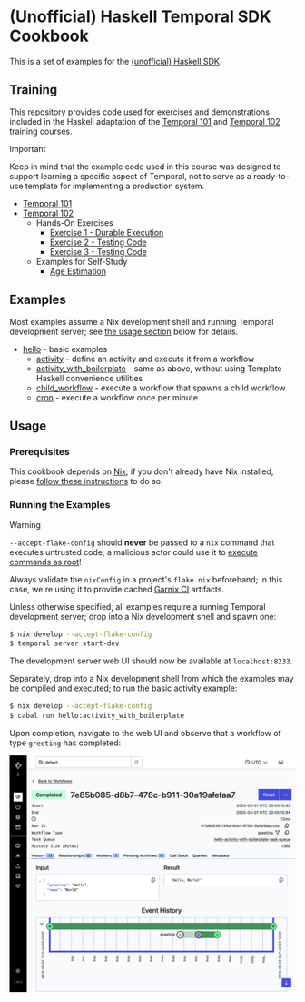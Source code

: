 # (Unofficial) Haskell Temporal SDK Cookbook

This is a set of examples for the [(unofficial) Haskell SDK](https://github.com/MercuryTechnologies/hs-temporal-sdk/).

## Training

This repository provides code used for exercises and demonstrations included in
the Haskell adaptation of the [Temporal 101] and [Temporal 102] training courses.

> [!IMPORTANT]
> Keep in mind that the example code used in this course was designed to
> support learning a specific aspect of Temporal, not to serve as a
> ready-to-use template for implementing a production system.

[Temporal 101]: https://learn.temporal.io/courses/temporal_101/
[Temporal 102]: https://learn.temporal.io/courses/temporal_102/

- [Temporal 101](./temporal101/README.md)
- [Temporal 102](./temporal102/README.md)
  - Hands-On Exercises
    - [Exercise 1 - Durable Execution](./temporal102/ex1/README.md)
    - [Exercise 2 - Testing Code](./temporal102/ex2/README.md)
    - [Exercise 3 - Testing Code](./temporal102/ex3/README.md)
  - Examples for Self-Study
    - [Age Estimation](./temporal102/samples/age-estimation/README.md)

## Examples

Most examples assume a Nix development shell and running Temporal development
server; see [the usage section](#usage) below for details.

- [hello](./hello) - basic examples
  - [activity](./hello/Activity.hs) - define an activity and execute it from a workflow
  - [activity_with_boilerplate](./hello/ActivityWithBoilerplate.hs) - same as above, without using Template Haskell convenience utilities
  - [child_workflow](./hello/ChildWorkflow.hs) - execute a workflow that spawns a child workflow
  - [cron](./hello/Cron.hs) - execute a workflow once per minute

## Usage

### Prerequisites

This cookbook depends on [Nix]; if you don't already have Nix installed, please
[follow these instructions](https://lix.systems/install/#on-any-other-linuxmacos-system)
to do so.

[Nix]: https://www.lix.systems

### Running the Examples

> [!WARNING]
> `--accept-flake-config` should **never** be passed to a `nix` command that
> executes untrusted code; a malicious actor could use it to
> [execute commands as root](https://github.com/NixOS/nix/issues/9649)!
>
> Always validate the `nixConfig` in a project's `flake.nix` beforehand; in
> this case, we're using it to provide cached [Garnix CI](https://garnix.io/)
> artifacts.

Unless otherwise specified, all examples require a running Temporal development
server; drop into a Nix development shell and spawn one:

```bash
$ nix develop --accept-flake-config
$ temporal server start-dev
```

The development server web UI should now be available at `localhost:8233`.

Separately, drop into a Nix development shell from which the examples may be
compiled and executed; to run the basic activity example:

```bash
$ nix develop --accept-flake-config
$ cabal run hello:activity_with_boilerplate
```

Upon completion, navigate to the web UI and observe that a workflow of type
`greeting` has completed:

<img title="screenshot" alt="Temporal web UI showing workflow execution" src="./assets/greeting_workflow_example.png" />
